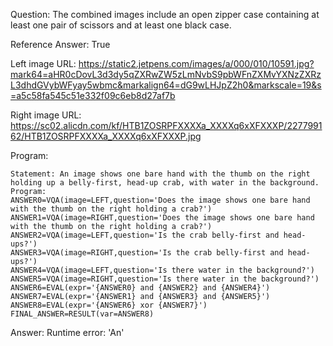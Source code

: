 Question: The combined images include an open zipper case containing at least one pair of scissors and at least one black case.

Reference Answer: True

Left image URL: https://static2.jetpens.com/images/a/000/010/10591.jpg?mark64=aHR0cDovL3d3dy5qZXRwZW5zLmNvbS9pbWFnZXMvYXNzZXRzL3dhdGVybWFyay5wbmc&markalign64=dG9wLHJpZ2h0&markscale=19&s=a5c58fa545c51e332f09c6eb8d27af7b

Right image URL: https://sc02.alicdn.com/kf/HTB1ZOSRPFXXXXa_XXXXq6xXFXXXP/227799162/HTB1ZOSRPFXXXXa_XXXXq6xXFXXXP.jpg

Program:

```
Statement: An image shows one bare hand with the thumb on the right holding up a belly-first, head-up crab, with water in the background.
Program:
ANSWER0=VQA(image=LEFT,question='Does the image shows one bare hand with the thumb on the right holding a crab?')
ANSWER1=VQA(image=RIGHT,question='Does the image shows one bare hand with the thumb on the right holding a crab?')
ANSWER2=VQA(image=LEFT,question='Is the crab belly-first and head-ups?')
ANSWER3=VQA(image=RIGHT,question='Is the crab belly-first and head-ups?')
ANSWER4=VQA(image=LEFT,question='Is there water in the background?')
ANSWER5=VQA(image=RIGHT,question='Is there water in the background?')
ANSWER6=EVAL(expr='{ANSWER0} and {ANSWER2} and {ANSWER4}')
ANSWER7=EVAL(expr='{ANSWER1} and {ANSWER3} and {ANSWER5}')
ANSWER8=EVAL(expr='{ANSWER6} xor {ANSWER7}')
FINAL_ANSWER=RESULT(var=ANSWER8)
```
Answer: Runtime error: 'An'

